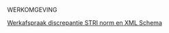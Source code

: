 WERKOMGEVING

[Werkafspraak discrepantie STRI norm en XML Schema](https://geonovum.github.io/ROST/waSTRIxml/)  
